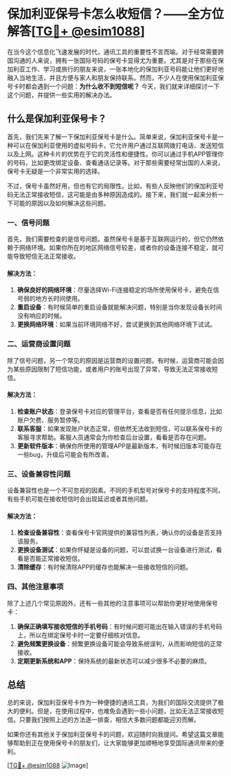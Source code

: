 # 保加利亚保号卡怎么收短信？——全方位解答[[TG💪+ @esim1088](https://t.me/s/esim1088)]

在当今这个信息化飞速发展的时代，通讯工具的重要性不言而喻。对于经常需要跨国沟通的人来说，拥有一张国际号码的保号卡显得尤为重要。尤其是对于那些在保加利亚工作、学习或旅行的朋友来说，一张本地化的保加利亚号码能让他们更好地融入当地生活，并且方便与家人和朋友保持联系。然而，不少人在使用保加利亚保号卡时都会遇到一个问题：**为什么收不到短信呢？** 今天，我们就来详细探讨一下这个问题，并提供一些实用的解决办法。

## 什么是保加利亚保号卡？

首先，我们先来了解一下保加利亚保号卡是什么。简单来说，保加利亚保号卡是一种可以在保加利亚使用的虚拟号码卡，它允许用户通过互联网拨打电话、发送短信以及上网。这种卡片的优势在于它的灵活性和便捷性。你可以通过手机APP管理你的号码，比如更改绑定设备、查看通话记录等。对于那些需要经常出国的人来说，保号卡无疑是一个非常实用的选择。

不过，保号卡虽然好用，但也有它的局限性。比如，有些人反映他们的保加利亚号码无法正常接收短信，这可能是由多种原因造成的。接下来，我们就一起来分析一下可能的原因以及如何解决这些问题。

### 一、信号问题

首先，我们需要检查的是信号问题。虽然保号卡是基于互联网运行的，但它仍然依赖于网络环境。如果你所在的地区网络信号较差，或者你的设备连接不稳定，就可能导致短信无法正常接收。

#### 解决方法：
1. **确保良好的网络环境**：尽量选择Wi-Fi连接稳定的场所使用保号卡，避免在信号弱的地方长时间使用。
2. **重启设备**：有时候简单的重启设备就能解决问题，特别是当你发现设备长时间没有响应的时候。
3. **更换网络环境**：如果当前环境网络不好，尝试更换到其他网络环境下试试。

### 二、运营商设置问题

除了信号问题，另一个常见的原因是运营商的设置问题。有时候，运营商可能会因为某些原因限制了短信功能，或者用户的账号出现了异常，导致无法正常接收短信。

#### 解决方法：
1. **检查账户状态**：登录保号卡对应的管理平台，查看是否有任何提示信息，比如账户欠费、服务暂停等。
2. **联系客服**：如果发现账户状态正常，但依然无法收到短信，可以联系保号卡的客服寻求帮助。客服人员通常会为你检查后台设置，看看是否存在问题。
3. **更新软件版本**：确保你所使用的管理APP是最新版本，有时候旧版本可能存在一些bug，升级后可能会有所改善。

### 三、设备兼容性问题

设备兼容性也是一个不可忽视的因素。不同的手机型号对保号卡的支持程度不同，有些手机可能在接收短信时会出现延迟或者其他问题。

#### 解决方法：
1. **检查设备兼容性**：查看保号卡官网提供的兼容性列表，确认你的设备是否支持该服务。
2. **更换设备测试**：如果你怀疑是设备的问题，可以尝试换一台设备进行测试，看看是否能正常接收短信。
3. **清除缓存**：有时候清除APP的缓存也能解决一些接收短信的问题。

### 四、其他注意事项

除了上述几个常见原因外，还有一些其他的注意事项可以帮助你更好地使用保号卡：

1. **确保正确填写接收短信的手机号码**：有时候问题可能出在输入错误的手机号码上，所以在绑定保号卡时一定要仔细核对信息。
2. **避免频繁更换设备**：频繁更换设备可能会导致系统误判，从而影响短信的正常接收。
3. **定期更新系统和APP**：保持系统的最新状态可以减少很多不必要的麻烦。

## 总结

总的来说，保加利亚保号卡作为一种便捷的通讯工具，为我们的国际交流提供了极大的便利。但是，在使用过程中，也难免会遇到一些小问题，比如无法正常接收短信。只要我们按照上述的方法逐一排查，相信大多数问题都能迎刃而解。

如果你还有其他关于保加利亚保号卡的问题，欢迎随时向我提问。希望这篇文章能够帮助到正在使用保号卡的朋友们，让大家能够更加顺畅地享受国际通讯带来的便利。

[[TG💪+ @esim1088](https://t.me/s/esim1088) ![Image](https://i.postimg.cc/4NQfJmqS/Snipaste-2025-05-13-00-14-12.png)]
